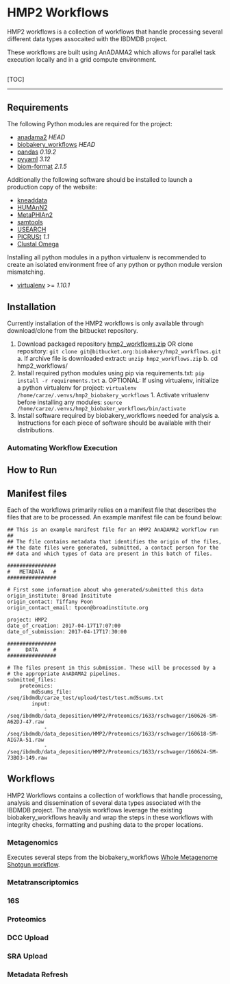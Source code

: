 # HMP2 Workflows

HMP2 workflows is a collection of workflows that handle processing several 
different data types assocaited with the IBDMDB project. 

These workflows are built using AnADAMA2 which allows for parallel task 
execution locally and in a grid compute environment.     

##

[TOC]

----

## Requirements

The following Python modules are required for the project:

* [anadama2](https://bitbucket.org/biobakery/anadama2) *HEAD*
* [biobakery\_workflows](https://bitbucket.org/biobakery/biobakery_workflows/wiki/Home) *HEAD*
* [pandas](http://pandas.pydata.org/) *0.19.2*
* [pyyaml](http://pyyaml.org/) *3.12*
* [biom-format](http://biom-format.org/) *2.1.5*

Additionally the following software should be installed to launch a production
copy of the website:

* [kneaddata](https://bitbucket.org/biobakery/kneaddata)
* [HUMAnN2](https://bitbucket.org/biobakery/humann2)
* [MetaPHlAn2](https://bitbucket.org/biobakery/metaphlan2)
* [samtools](http://www.htslib.org/)
* [USEARCH](http://www.drive5.com/usearch/)
* [PICRUSt](http://picrust.github.io/picrust/) *1.1*
* [Clustal Omega](http://www.ebi.ac.uk/Tools/msa/clustalo/)

Installing all python modules in a python virtualenv is recommended to create 
an isolated environment free of any python or python module version mismatching.

* [virtualenv](https://virtualenv.pypa.io/en/stable/) >= *1.10.1*

## Installation

Currently installation of the HMP2 workflows is only available through 
download/clone from the bitbucket repository.

1. Download packaged repository [hmp2_workflows.zip](https://bitbucket.org/biobakery/hmp2_workflows/get/cc70eb41860b.zip) OR 
clone repository: `git clone git@bitbucket.org:biobakery/hmp2_workflows.git`
    a. If archive file is downloaded extract: `unzip hmp2_workflows.zip`
    b. cd hmp2_workflows/
2. Install required python modules using pip via requirements.txt: `pip install -r requirements.txt`
    a. OPTIONAL: If using virtualenv, initialize a python virtualenv for project: `virtualenv /home/carze/.venvs/hmp2_biobakery_workflows`
        1. Activate vritualenv before installing any modules: `source /home/carze/.venvs/hmp2_biobaker_workflows/bin/activate`
3. Install software required by biobakery_workflows needed for analysis
    a. Instructions for each piece of software should be available with their distributions.

### Automating Workflow Execution    

## How to Run

## Manifest files

Each of the workflows primarily relies on a manifest file that describes the files that are to be processed. An example
manifest file can be found below:

```
## This is an example manifest file for an HMP2 AnADAMA2 workflow run
##
## The file contains metadata that identifies the origin of the files,
## the date files were generated, submitted, a contact person for the
## data and which types of data are present in this batch of files.

################
#   METADATA   #
################

# First some information about who generated/submitted this data
origin_institute: Broad Insititute
origin_contact: Tiffany Poon
origin_contact_email: tpoon@broadinstitute.org

project: HMP2
date_of_creation: 2017-04-17T17:07:00
date_of_submission: 2017-04-17T17:30:00

################
#     DATA     #
################

# The files present in this submission. These will be processed by a
# the appropriate AnADAMA2 pipelines.
submitted_files:
    proteomics:
        md5sums_file: /seq/ibdmdb/carze_test/upload/test/test.md5sums.txt
        input:
            - /seq/ibdmdb/data_deposition/HMP2/Proteomics/1633/rschwager/160626-SM-A62DJ-47.raw
            - /seq/ibdmdb/data_deposition/HMP2/Proteomics/1633/rschwager/160618-SM-AIG7A-51.raw
            - /seq/ibdmdb/data_deposition/HMP2/Proteomics/1633/rschwager/160624-SM-73BO3-149.raw
```

## Workflows

HMP2 Workflows contains a collection of workflows that handle processing, analysis and dissemination of several data types 
associated with the IBDMDB project. The analysis workflows leverage the existing biobakery\_workflows heavily and wrap 
the steps in these workflows with integrity checks, formatting and pushing data to the proper locations.

### Metagenomics

Executes several steps from the biobakery\_workflows [Whole Metagenome Shotgun workflow](https://bitbucket.org/biobakery/biobakery_workflows/wiki/Home#!whole-metagenome-shotgun-wmgx).

### Metatranscriptomics

### 16S

### Proteomics

### DCC Upload

### SRA Upload

### Metadata Refresh
    
